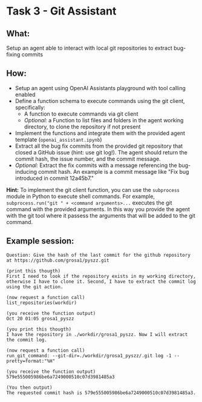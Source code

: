 # Task 3 - Git Assistant

## What:
Setup an agent able to interact with local git repositories to extract bug-fixing commits

## How:
- Setup an agent using OpenAI Assistants playground with tool calling enabled
- Define a function schema to execute commands using the git client, specifically:
    - A function to execute commands via git client
    - *Optional:* a Function to list files and folders in the agent working directory, to clone the repository if not present
- Implement the functions and integrate them with the provided agent template (`openai_assistant.ipynb`)
- Extract all the bug fix commits from the provided git repository that closed a GitHub issue (hint: use git log!). The agent should return the commit hash, the issue number, and the commit message.
- *Optional:* Extract the fix commits with a message referencing the bug-inducing commit hash. An example is a commit message like "Fix bug introduced in commit 12a45b7."

**Hint:** To implement the git client function, you can use the `subprocess` module in Python to execute shell commands. For example, `subprocess.run("git " + <command arguments>...` executes the git command with the provided arguments. In this way you provide the agent with the git tool where it passess the arguments that will be added to the git command.


## Example session:
```
Question: Give the hash of the last commit for the github repository at https://github.com/grosa1/pyszz.git
 
(print this thougth)
First I need to look if the repository exists in my working directory, otherwise I have to clone it. Second, I have to extract the commit log using the git action.
 
(now request a function call) 
list_repositories(workdir)
 
(you receive the function output)
Oct 20 01:05 grosa1_pyszz
 
(you print this thougth)
I have the repository in ./workdir/grosa1_pyszz. Now I will extract the commit log.
 
(now request a function call) 
run_git_command: --git-dir=./workdir/grosa1_pyszz/.git log -1 --pretty=format:"%H"
 
(you receive the function output)
579e555005986be6a7249000510c07d3981485a3
 
(You then output)
The requested commit hash is 579e555005986be6a7249000510c07d3981485a3.
```
